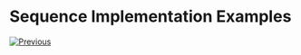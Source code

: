 # Sequence Implementation Examples























[![Previous](/articles/images/Previous.png)](07_masking_and_sequence_actors.md)